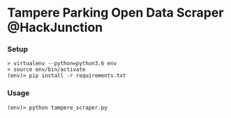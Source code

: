 # Tampere Parking Open Data Scraper @HackJunction

### Setup

```
> virtualenv --python=python3.6 env
> source env/bin/activate
(env)> pip install -r requirements.txt
```

### Usage
```
(env)> python tampere_scraper.py
```